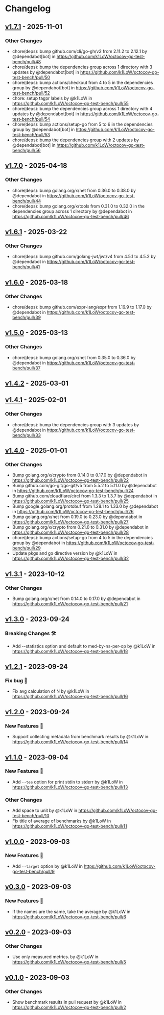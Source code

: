 # Changelog

## [v1.7.1](https://github.com/k1LoW/octocov-go-test-bench/compare/v1.7.0...v1.7.1) - 2025-11-01
### Other Changes
- chore(deps): bump github.com/cli/go-gh/v2 from 2.11.2 to 2.12.1 by @dependabot[bot] in https://github.com/k1LoW/octocov-go-test-bench/pull/48
- chore(deps): bump the dependencies group across 1 directory with 3 updates by @dependabot[bot] in https://github.com/k1LoW/octocov-go-test-bench/pull/50
- chore(deps): bump actions/checkout from 4 to 5 in the dependencies group by @dependabot[bot] in https://github.com/k1LoW/octocov-go-test-bench/pull/52
- chore: setup tagpr labels by @k1LoW in https://github.com/k1LoW/octocov-go-test-bench/pull/55
- chore(deps): bump the dependencies group across 1 directory with 4 updates by @dependabot[bot] in https://github.com/k1LoW/octocov-go-test-bench/pull/54
- chore(deps): bump actions/setup-go from 5 to 6 in the dependencies group by @dependabot[bot] in https://github.com/k1LoW/octocov-go-test-bench/pull/53
- chore(deps): bump the dependencies group with 2 updates by @dependabot[bot] in https://github.com/k1LoW/octocov-go-test-bench/pull/56

## [v1.7.0](https://github.com/k1LoW/octocov-go-test-bench/compare/v1.6.1...v1.7.0) - 2025-04-18
### Other Changes
- chore(deps): bump golang.org/x/net from 0.36.0 to 0.38.0 by @dependabot in https://github.com/k1LoW/octocov-go-test-bench/pull/44
- chore(deps): bump golang.org/x/tools from 0.31.0 to 0.32.0 in the dependencies group across 1 directory by @dependabot in https://github.com/k1LoW/octocov-go-test-bench/pull/46

## [v1.6.1](https://github.com/k1LoW/octocov-go-test-bench/compare/v1.6.0...v1.6.1) - 2025-03-22
### Other Changes
- chore(deps): bump github.com/golang-jwt/jwt/v4 from 4.5.1 to 4.5.2 by @dependabot in https://github.com/k1LoW/octocov-go-test-bench/pull/41

## [v1.6.0](https://github.com/k1LoW/octocov-go-test-bench/compare/v1.5.0...v1.6.0) - 2025-03-18
### Other Changes
- chore(deps): bump github.com/expr-lang/expr from 1.16.9 to 1.17.0 by @dependabot in https://github.com/k1LoW/octocov-go-test-bench/pull/39

## [v1.5.0](https://github.com/k1LoW/octocov-go-test-bench/compare/v1.4.2...v1.5.0) - 2025-03-13
### Other Changes
- chore(deps): bump golang.org/x/net from 0.35.0 to 0.36.0 by @dependabot in https://github.com/k1LoW/octocov-go-test-bench/pull/37

## [v1.4.2](https://github.com/k1LoW/octocov-go-test-bench/compare/v1.4.1...v1.4.2) - 2025-03-01

## [v1.4.1](https://github.com/k1LoW/octocov-go-test-bench/compare/v1.4.0...v1.4.1) - 2025-02-01
### Other Changes
- chore(deps): bump the dependencies group with 3 updates by @dependabot in https://github.com/k1LoW/octocov-go-test-bench/pull/33

## [v1.4.0](https://github.com/k1LoW/octocov-go-test-bench/compare/v1.3.1...v1.4.0) - 2025-01-01
### Other Changes
- Bump golang.org/x/crypto from 0.14.0 to 0.17.0 by @dependabot in https://github.com/k1LoW/octocov-go-test-bench/pull/22
- Bump github.com/go-git/go-git/v5 from 5.5.2 to 5.11.0 by @dependabot in https://github.com/k1LoW/octocov-go-test-bench/pull/24
- Bump github.com/cloudflare/circl from 1.3.3 to 1.3.7 by @dependabot in https://github.com/k1LoW/octocov-go-test-bench/pull/25
- Bump google.golang.org/protobuf from 1.28.1 to 1.33.0 by @dependabot in https://github.com/k1LoW/octocov-go-test-bench/pull/26
- Bump golang.org/x/net from 0.19.0 to 0.23.0 by @dependabot in https://github.com/k1LoW/octocov-go-test-bench/pull/27
- Bump golang.org/x/crypto from 0.21.0 to 0.31.0 by @dependabot in https://github.com/k1LoW/octocov-go-test-bench/pull/28
- chore(deps): bump actions/setup-go from 4 to 5 in the dependencies group by @dependabot in https://github.com/k1LoW/octocov-go-test-bench/pull/29
- Update pkgs and go directive version by @k1LoW in https://github.com/k1LoW/octocov-go-test-bench/pull/32

## [v1.3.1](https://github.com/k1LoW/octocov-go-test-bench/compare/v1.3.0...v1.3.1) - 2023-10-12
### Other Changes
- Bump golang.org/x/net from 0.14.0 to 0.17.0 by @dependabot in https://github.com/k1LoW/octocov-go-test-bench/pull/21

## [v1.3.0](https://github.com/k1LoW/octocov-go-test-bench/compare/v1.2.1...v1.3.0) - 2023-09-24
### Breaking Changes 🛠
- Add --statistics option and default to med-by-ns-per-op by @k1LoW in https://github.com/k1LoW/octocov-go-test-bench/pull/18

## [v1.2.1](https://github.com/k1LoW/octocov-go-test-bench/compare/v1.2.0...v1.2.1) - 2023-09-24
### Fix bug 🐛
- Fix avg calculation of N by @k1LoW in https://github.com/k1LoW/octocov-go-test-bench/pull/16

## [v1.2.0](https://github.com/k1LoW/octocov-go-test-bench/compare/v1.1.0...v1.2.0) - 2023-09-24
### New Features 🎉
- Support collecting metadata from benchmark results by @k1LoW in https://github.com/k1LoW/octocov-go-test-bench/pull/14

## [v1.1.0](https://github.com/k1LoW/octocov-go-test-bench/compare/v1.0.0...v1.1.0) - 2023-09-04
### New Features 🎉
- Add `--tee` option for print stdin to stderr by @k1LoW in https://github.com/k1LoW/octocov-go-test-bench/pull/13
### Other Changes
- Add space to unit by @k1LoW in https://github.com/k1LoW/octocov-go-test-bench/pull/10
- Fix title of average of benchmarks by @k1LoW in https://github.com/k1LoW/octocov-go-test-bench/pull/11

## [v1.0.0](https://github.com/k1LoW/octocov-go-test-bench/compare/v0.3.0...v1.0.0) - 2023-09-03
### New Features 🎉
- Add `--target` option by @k1LoW in https://github.com/k1LoW/octocov-go-test-bench/pull/9

## [v0.3.0](https://github.com/k1LoW/octocov-go-test-bench/compare/v0.2.0...v0.3.0) - 2023-09-03
### New Features 🎉
- If the names are the same, take the average by @k1LoW in https://github.com/k1LoW/octocov-go-test-bench/pull/6

## [v0.2.0](https://github.com/k1LoW/octocov-go-test-bench/compare/v0.1.0...v0.2.0) - 2023-09-03
### Other Changes
- Use only measured metrics. by @k1LoW in https://github.com/k1LoW/octocov-go-test-bench/pull/5

## [v0.1.0](https://github.com/k1LoW/octocov-go-test-bench/commits/v0.1.0) - 2023-09-03
### Other Changes
- Show benchmark results in pull request by @k1LoW in https://github.com/k1LoW/octocov-go-test-bench/pull/2
